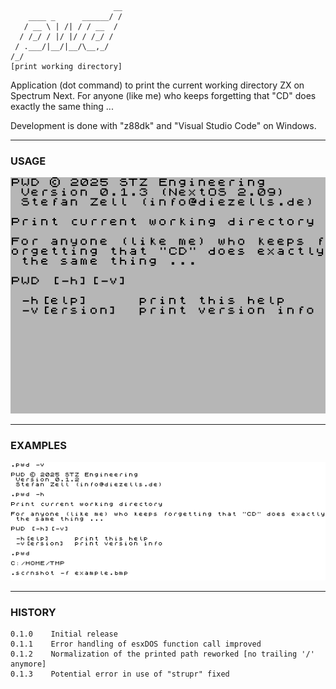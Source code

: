                            __
        ____ _      ______/ /
       / __ \ | /| / / __  / 
      / /_/ / |/ |/ / /_/ /  
     / .___/|__/|__/\__,_/   
    /_/
    [print working directory]

Application (dot command) to print the current working directory ZX on Spectrum Next.
For anyone (like me) who keeps forgetting that "CD" does exactly the same thing ...

Development is done with "z88dk" and "Visual Studio Code" on Windows.

--- 
### USAGE

![help.bmp](https://github.com/essszettt/pwd/blob/main/doc/help.bmp)

---
### EXAMPLES

![help.bmp](https://github.com/essszettt/pwd/blob/main/doc/example.bmp)

---
### HISTORY

    0.1.0    Initial release
    0.1.1    Error handling of esxDOS function call improved
    0.1.2    Normalization of the printed path reworked [no trailing '/' anymore]
    0.1.3    Potential error in use of "strupr" fixed
